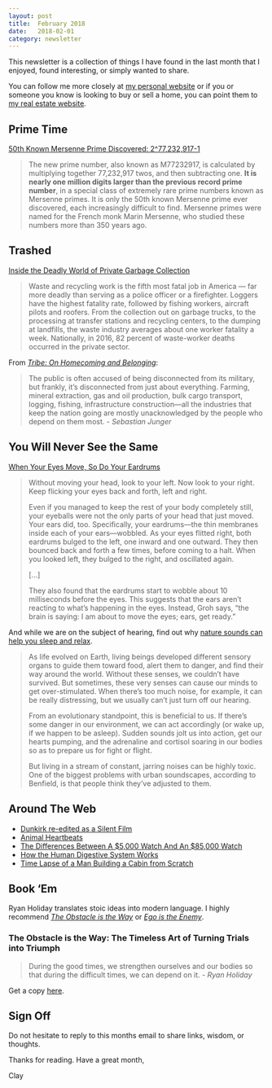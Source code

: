 ```yaml
---
layout: post
title:  February 2018
date:   2018-02-01
category: newsletter
---
```


This newsletter is a collection of things I have found in the last month that I enjoyed, found interesting, or simply wanted to share.

You can follow me more closely at [my personal website](http://claycarson.net "Personal Website") or if you or someone you know is looking to buy or sell a home, you can point them to [my real estate website](http://claycarson.com "Business Website ").

## Prime Time

[50th Known Mersenne Prime Discovered: 2^77,232,917-1](https://www.mersenne.org/primes/press/M77232917.html "50th Known Mersenne Prime Discovered")

> The new prime number, also known as M77232917, is calculated by multiplying together 77,232,917 twos, and then subtracting one. **It is nearly one million digits larger than the previous record prime number**, in a special class of extremely rare prime numbers known as Mersenne primes. It is only the 50th known Mersenne prime ever discovered, each increasingly difficult to find. Mersenne primes were named for the French monk Marin Mersenne, who studied these numbers more than 350 years ago.

## Trashed

[Inside the Deadly World of Private Garbage Collection](https://www.propublica.org/article/trashed-inside-the-deadly-world-of-private-garbage-collection "Inside the Deadly World of Private Garbage Collection")

> Waste and recycling work is the fifth most fatal job in America — far more deadly than serving as a police officer or a firefighter. Loggers have the highest fatality rate, followed by fishing workers, aircraft pilots and roofers. From the collection out on garbage trucks, to the processing at transfer stations and recycling centers, to the dumping at landfills, the waste industry averages about one worker fatality a week. Nationally, in 2016, 82 percent of waste-worker deaths occurred in the private sector.

From [_Tribe: On Homecoming and Belonging_](https://www.amazon.com/Tribe-Homecoming-Belonging-Sebastian-Junger/dp/1455566381 "Tribe: On Homecoming and Belonging"):
> The public is often accused of being disconnected from its military, but frankly, it’s disconnected from just about everything. Farming, mineral extraction, gas and oil production, bulk cargo transport, logging, fishing, infrastructure construction—all the industries that keep the nation going are mostly unacknowledged by the people who depend on them most.
> *- Sebastian Junger*


## You Will Never See the Same

[When Your Eyes Move, So Do Your Eardrums](https://www.theatlantic.com/science/archive/2018/01/when-your-eyes-move-so-do-your-eardrums/551237/ "When Your Eyes Move, So Do Your Eardrums")

> Without moving your head, look to your left. Now look to your right. Keep flicking your eyes back and forth, left and right.
> 
> Even if you managed to keep the rest of your body completely still, your eyeballs were not the only parts of your head that just moved. Your ears did, too. Specifically, your eardrums—the thin membranes inside each of your ears—wobbled. As your eyes flitted right, both eardrums bulged to the left, one inward and one outward. They then bounced back and forth a few times, before coming to a halt. When you looked left, they bulged to the right, and oscillated again.
> 
> […]
> 
> They also found that the eardrums start to wobble about 10 milliseconds before the eyes. This suggests that the ears aren’t reacting to what’s happening in the eyes. Instead, Groh says, “the brain is saying: I am about to move the eyes; ears, get ready.”

And while we are on the subject of hearing, find out why [nature sounds can help you sleep and relax](https://motherboard.vice.com/en_us/article/wjzepx/sonic-tonic-stressweek2017 "Sonic Tonic").

> As life evolved on Earth, living beings developed different sensory organs to guide them toward food, alert them to danger, and find their way around the world. Without these senses, we couldn’t have survived. But sometimes, these very senses can cause our minds to get over-stimulated. When there’s too much noise, for example, it can be really distressing, but we usually can’t just turn off our hearing.
> 
> From an evolutionary standpoint, this is beneficial to us. If there’s some danger in our environment, we can act accordingly (or wake up, if we happen to be asleep). Sudden sounds jolt us into action, get our hearts pumping, and the adrenaline and cortisol soaring in our bodies so as to prepare us for fight or flight.
> 
> But living in a stream of constant, jarring noises can be highly toxic. One of the biggest problems with urban soundscapes, according to Benfield, is that people think they’ve adjusted to them.

## Around The Web

- [Dunkirk re-edited as a Silent Film](https://youtu.be/DbIbchSteCI "Dunkirk re-edited as a Silent Film")
- [Animal Heartbeats](http://www.everysecond.io/animal-heartbeats "Animal Heartbeats")
- [The Differences Between A $5,000 Watch And An $85,000 Watch](https://www.youtube.com/watch?v=ZT9rvtlk_yc "The Differences Between A $5,000 Watch And An $85,000 Watch")
- [How the Human Digestive System Works](https://www.youtube.com/watch?v=Og5xAdC8EUI "How the Human Digestive System Works In Order to Transport Necessary Nutrients to the Body and Brain")
- [Time Lapse of a Man Building a Cabin from Scratch](https://www.youtube.com/watch?v=WmYCUljsrDg)

## Book ‘Em

Ryan Holiday translates stoic ideas into modern language. I highly recommend _[The Obstacle is the Way](https://www.amazon.com/dp/B00G3L1B8K/ref=dp-kindle-redirect?_encoding=UTF8&btkr=1 "The Obstacle is the Way")_ or _[Ego is the Enemy](https://www.amazon.com/Ego-Enemy-Ryan-Holiday-ebook/dp/B015NTIXWE/ref=pd_sim_351_1?_encoding=UTF8&psc=1&refRID=511K4891ESYJFE1A0NB3 "Ego is the Enemy")_.

### The Obstacle is the Way: The Timeless Art of Turning Trials into Triumph

> During the good times, we strengthen ourselves and our bodies so that during the difficult times, we can depend on it. 
> *- Ryan Holiday*

Get a copy [here](https://www.amazon.com/dp/B00G3L1B8K/ref=dp-kindle-redirect?_encoding=UTF8&btkr=1 "The Obstacle is the Way: The Timeless Art of Turning Trials into Triumph").

## Sign Off

Do not hesitate to reply to this months email to share links, wisdom, or thoughts.

Thanks for reading. Have a great month,

Clay